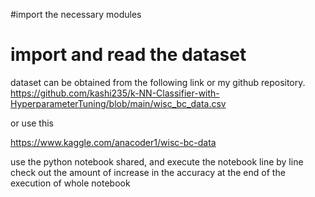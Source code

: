 #import the necessary modules
# import  and read the dataset

dataset can be obtained from the following link or my github repository.
https://github.com/kashi235/k-NN-Classifier-with-HyperparameterTuning/blob/main/wisc_bc_data.csv
 
 or use this 
 
 https://www.kaggle.com/anacoder1/wisc-bc-data

use the python notebook shared, and execute the notebook line by line
check out the amount of increase in the accuracy at the end of the execution of whole notebook

